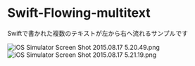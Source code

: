 # Swift-Flowing-multitext
Swiftで書かれた複数のテキストが左から右へ流れるサンプルです

![iOS Simulator Screen Shot 2015.08.17 5.20.49.png](https://qiita-image-store.s3.amazonaws.com/0/62043/c2260030-ad55-d2c3-52ba-1129a532a4a3.png)
![iOS Simulator Screen Shot 2015.08.17 5.21.19.png](https://qiita-image-store.s3.amazonaws.com/0/62043/b6c93354-6a75-1165-3aaf-30a218a404b0.png)
